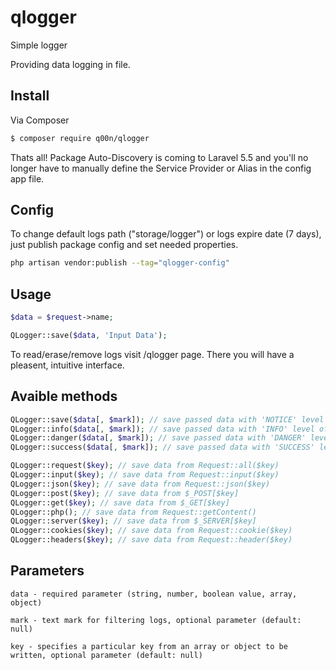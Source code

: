 # qlogger

Simple logger

Providing data logging in file.

## Install

Via Composer

``` bash
$ composer require q00n/qlogger
```

Thats all! Package Auto-Discovery is coming to Laravel 5.5 and you'll no longer have to manually define the Service Provider or Alias in the config app file. 

## Config

To change default logs path ("storage/logger") or logs expire date (7 days), just publish package config and set needed properties.

``` bash
php artisan vendor:publish --tag="qlogger-config"
```

## Usage

``` php
$data = $request->name;

QLogger::save($data, 'Input Data');
```

To read/erase/remove logs visit /qlogger page. There you will have a pleasent, intuitive interface.

## Avaible methods

``` php
QLogger::save($data[, $mark]); // save passed data with 'NOTICE' level of importance
QLogger::info($data[, $mark]); // save passed data with 'INFO' level of importance
QLogger::danger($data[, $mark]); // save passed data with 'DANGER' level of importance
QLogger::success($data[, $mark]); // save passed data with 'SUCCESS' level of importance

QLogger::request($key); // save data from Request::all($key)
QLogger::input($key); // save data from Request::input($key)
QLogger::json($key); // save data from Request::json($key)
QLogger::post($key); // save data from $_POST[$key]
QLogger::get($key); // save data from $_GET[$key]
QLogger::php(); // save data from Request::getContent()
QLogger::server($key); // save data from $_SERVER[$key]
QLogger::cookies($key); // save data from Request::cookie($key)
QLogger::headers($key); // save data from Request::header($key)
```

## Parameters
```
data - required parameter (string, number, boolean value, array, object)

mark - text mark for filtering logs, optional parameter (default: null)

key - specifies a particular key from an array or object to be written, optional parameter (default: null)
```
